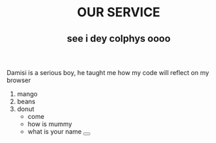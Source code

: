 <!DOCTYPE html>
<html>
<head>
    <meta charset="utf-8" />
    <meta http-equiv="X-UA-Compatible" content="IE=edge">
    <title>Grace international college
    </title>
    <meta name="viewport" content="width=device-width, initial-scale=1">
    <link rel="stylesheet" type="text/css" media="screen" href="main.css" />
</head>
<body>
    <header>
        <h1>OUR SERVICE</h1> 
        <h2>see i dey colphys oooo</h2>
     </header>
<p>Damisi is a serious boy, he taught me how my code will reflect on my browser</p>
<ol>
    <li>mango</li>
    <li>beans</li>
    <li>donut
        <ul>
            <li>come</li>
            <li>how is mummy</li>
            <li>what is your name <button><a href="shile.html>shile</a></button></li>
        </ul>
    </li>
    <li>pofpof</li>
    <li>ice cream</li>
    <li>coconut</li>
</ol>
</body>
</html>